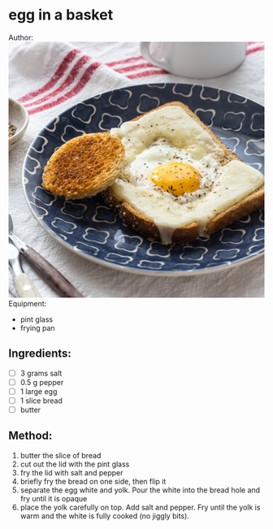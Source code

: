 # egg in a basket
Author: 
![](egg-in-a-basket.jpg)
Equipment: 
- pint glass
- frying pan
## Ingredients:
- [ ] 3 grams salt
- [ ] 0.5 g pepper
- [ ] 1 large egg
- [ ] 1 slice bread
- [ ] butter
## Method:
1. butter the slice of bread
2. cut out the lid with the pint glass
3. fry the lid with salt and pepper
4. briefly fry the bread on one side, then flip it
5. separate the egg white and yolk. Pour the white into the bread hole and fry until it is opaque
6. place the yolk carefully on top. Add salt and pepper. Fry until the yolk is warm and the white is fully cooked (no jiggly bits).
